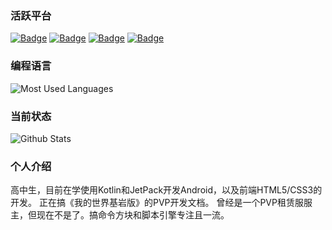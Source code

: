 ### 活跃平台
[![Badge](https://img.shields.io/badge/Github-D4rKCN-%234D67df.svg?style=flat-square)](https://github.com/D4rKCN/D4rKCN/)
[![Badge](https://img.shields.io/badge/QQ-592051128-%231298ef.svg?style=flat-square)](https://qm.qq.com/cgi-bin/qm/qr?k=hG8IECQC6D5qERTsFdX-u7BEl4gMe4GF&noverify=0)
[![Badge](https://img.shields.io/badge/Bilibili-D4rK__-%23FF4D99.svg?style=flat-square)](https://b23.tv/A6CdRzF)
[![Badge](https://img.shields.io/badge/Xbox-@D4rK6666-%2333cc11.svg?style=flat-square)](https://b23.tv/A6CdRzF)

### 编程语言
![Most Used Languages](https://github-readme-stats.vercel.app/api/top-langs/?username=D4rKCN&theme=light&layout=compact)

### 当前状态
![Github Stats](https://github-readme-stats.vercel.app/api?username=D4rKCN&show_icons=true&theme=light&count_private=true)

### 个人介绍

高中生，目前在学使用Kotlin和JetPack开发Android，以及前端HTML5/CSS3的开发。
正在搞《我的世界基岩版》的PVP开发文档。
曾经是一个PVP租赁服服主，但现在不是了。搞命令方块和脚本引擎专注且一流。
